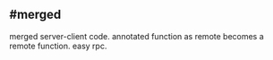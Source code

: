 #merged
-----------------------------------
merged server-client code. annotated function as remote becomes a remote function. easy rpc.